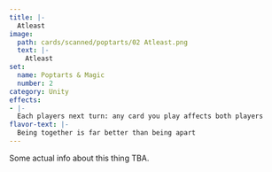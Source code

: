 ```yaml
---
title: |-
  Atleast
image: 
  path: cards/scanned/poptarts/02 Atleast.png
  text: |-
    Atleast
set:
  name: Poptarts & Magic
  number: 2
category: Unity
effects: 
- |-
  Each players next turn: any card you play affects both players
flavor-text: |-
  Being together is far better than being apart
---
```

Some actual info about this thing TBA.
